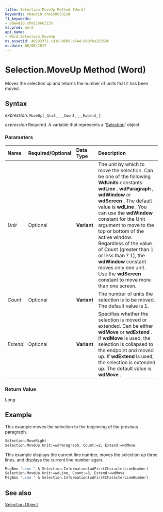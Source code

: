 ```yaml
---
title: Selection.MoveUp Method (Word)
keywords: vbawd10.chm158663158
f1_keywords:
- vbawd10.chm158663158
ms.prod: word
api_name:
- Word.Selection.MoveUp
ms.assetid: 46993371-c916-06b5-a644-960f8a283536
ms.date: 06/08/2017
---
```



# Selection.MoveUp Method (Word)

Moves the selection up and returns the number of units that it has been moved.


## Syntax

 _expression_. `MoveUp`( `_Unit_` , `_Count_` , `_Extend_` )

 _expression_ Required. A variable that represents a '[Selection](Word.Selection.md)' object.


### Parameters



|**Name**|**Required/Optional**|**Data Type**|**Description**|
|:-----|:-----|:-----|:-----|
| _Unit_|Optional| **Variant**|The unit by which to move the selection. Can be one of the following  **WdUnits** constants: **wdLine** , **wdParagraph** , **wdWindow** or **wdScreen** . The default value is **wdLine** . You can use the **wdWindow** constant for the Unit argument to move to the top or bottom of the active window. Regardless of the value of Count (greater than 1 or less than ? 1), the **wdWindow** constant moves only one unit. Use the **wdScreen** constant to move more than one screen.|
| _Count_|Optional| **Variant**|The number of units the selection is to be moved. The default value is 1.|
| _Extend_|Optional| **Variant**|Specifies whether the selection is moved or extended. Can be either  **wdMove** or **wdExtend** . If **wdMove** is used, the selection is collapsed to the endpoint and moved up. If **wdExtend** is used, the selection is extended up. The default value is **wdMove** .|

### Return Value

Long


## Example

This example moves the selection to the beginning of the previous paragraph.


```vb
Selection.MoveRight 
Selection.MoveUp Unit:=wdParagraph, Count:=2, Extend:=wdMove
```

This example displays the current line number, moves the selection up three lines, and displays the current line number again.




```vb
MsgBox "Line " & Selection.Information(wdFirstCharacterLineNumber) 
Selection.MoveUp Unit:=wdLine, Count:=3, Extend:=wdMove 
MsgBox "Line " & Selection.Information(wdFirstCharacterLineNumber)
```


## See also


[Selection Object](Word.Selection.md)

